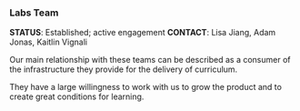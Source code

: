 ### Labs Team

**STATUS**: Established; active engagement
**CONTACT**: Lisa Jiang, Adam Jonas, Kaitlin Vignali

Our main relationship with these teams can be described as a consumer of the
infrastructure they provide for the delivery of curriculum.

They have a large willingness to work with us to grow the product and to create
great conditions for learning.
